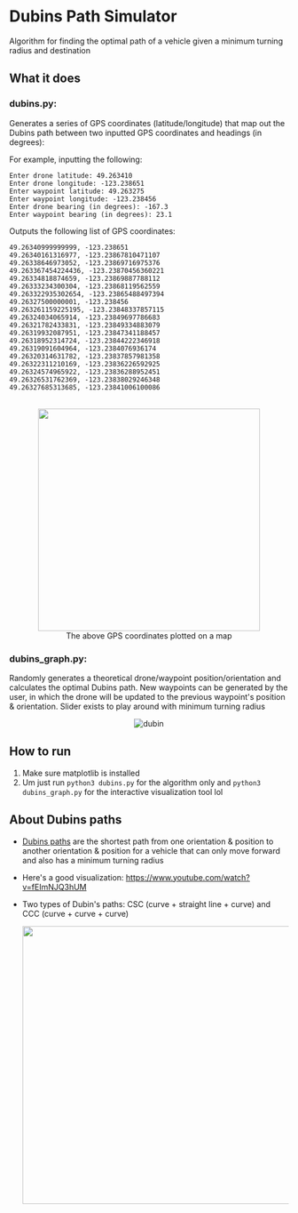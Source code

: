 # Dubins Path Simulator
Algorithm for finding the optimal path of a vehicle given a minimum turning radius and destination

## What it does
### dubins\.py:
Generates a series of GPS coordinates (latitude/longitude) that map out the Dubins path between two inputted GPS coordinates and headings (in degrees):

For example, inputting the following:
```
Enter drone latitude: 49.263410
Enter drone longitude: -123.238651
Enter waypoint latitude: 49.263275
Enter waypoint longitude: -123.238456
Enter drone bearing (in degrees): -167.3
Enter waypoint bearing (in degrees): 23.1
```

Outputs the following list of GPS coordinates:
```
49.26340999999999, -123.238651
49.26340161316977, -123.23867810471107
49.26338646973052, -123.23869716975376
49.263367454224436, -123.23870456360221
49.26334818874659, -123.23869887788112
49.26333234300304, -123.23868119562559
49.263322935302654, -123.23865488497394
49.26327500000001, -123.238456
49.263261159225195, -123.23848337857115
49.26324034065914, -123.23849697786683
49.26321782433831, -123.23849334883079
49.26319932087951, -123.23847341188457
49.26318952314724, -123.23844222346918
49.26319091604964, -123.2384076936174
49.26320314631782, -123.23837857981358
49.26322311210169, -123.23836226592925
49.26324574965922, -123.23836288952451
49.26326531762369, -123.23838029246348
49.26327685313685, -123.23841006100086
```

<div align="center" markdown="1">
  
  <br>
  <img src="https://github.com/nuggetbucket54/dubins-path-sim/assets/55860775/cc1e555f-7f63-4135-9a10-b3d42fd3e779" width="400"/> <br>
  The above GPS coordinates plotted on a map

</div>

### dubins_graph\.py:
Randomly generates a theoretical drone/waypoint position/orientation and calculates the optimal Dubins path. New waypoints can be generated by the user, in which the drone will be updated to the previous waypoint's position & orientation. Slider exists to play around with minimum turning radius

<div align="center" markdown="1">

![dubin](https://github.com/nuggetbucket54/dubins-path-sim/assets/55860775/b1d658a1-8c49-439b-abb9-1a17e45e979b)

</div>

## How to run
1. Make sure matplotlib is installed
2. Um just run `python3 dubins.py` for the algorithm only and `python3 dubins_graph.py` for the interactive visualization tool lol

## About Dubins paths
- [Dubins paths](https://en.wikipedia.org/wiki/Dubins_path) are the shortest path from one orientation & position to another orientation & position for a vehicle that can only move forward and also has a minimum turning radius
- Here's a good visualization: https://www.youtube.com/watch?v=fEImNJQ3hUM 
- Two types of Dubin's paths: CSC (curve + straight line + curve) and CCC (curve + curve + curve)

  <div align="center" width="500">
    <img src="https://github.com/nuggetbucket54/dubins-path-sim/assets/55860775/8a815619-61e1-4907-a719-fdaa727f8dc8" width="500"/>
  </div>

<!--
## The math involved (only look at it if you really want to)
![math](https://github.com/nuggetbucket54/dubins-path-sim/assets/55860775/4179f301-8559-4ab7-ad4d-7a613d1ff790)
--->
